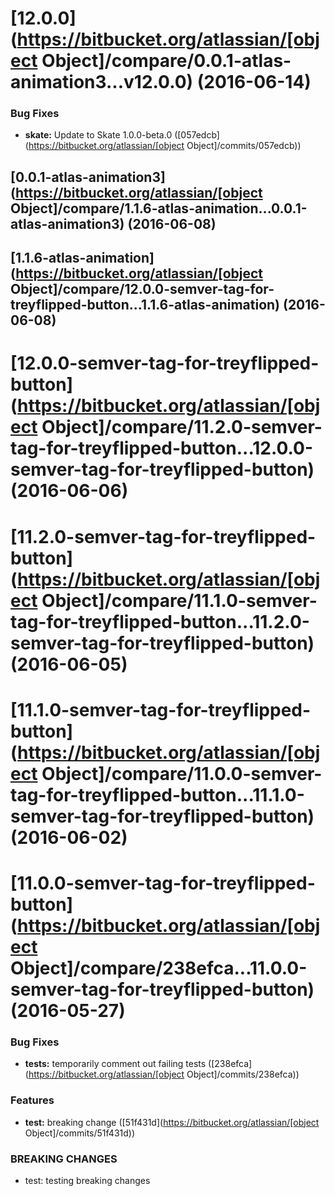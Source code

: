 <a name="12.0.0"></a>
# [12.0.0](https://bitbucket.org/atlassian/[object Object]/compare/0.0.1-atlas-animation3...v12.0.0) (2016-06-14)


### Bug Fixes

* **skate:** Update to Skate 1.0.0-beta.0 ([057edcb](https://bitbucket.org/atlassian/[object Object]/commits/057edcb))



<a name="0.0.1-atlas-animation3"></a>
## [0.0.1-atlas-animation3](https://bitbucket.org/atlassian/[object Object]/compare/1.1.6-atlas-animation...0.0.1-atlas-animation3) (2016-06-08)



<a name="1.1.6-atlas-animation"></a>
## [1.1.6-atlas-animation](https://bitbucket.org/atlassian/[object Object]/compare/12.0.0-semver-tag-for-treyflipped-button...1.1.6-atlas-animation) (2016-06-08)



<a name="12.0.0-semver-tag-for-treyflipped-button"></a>
# [12.0.0-semver-tag-for-treyflipped-button](https://bitbucket.org/atlassian/[object Object]/compare/11.2.0-semver-tag-for-treyflipped-button...12.0.0-semver-tag-for-treyflipped-button) (2016-06-06)



<a name="11.2.0-semver-tag-for-treyflipped-button"></a>
# [11.2.0-semver-tag-for-treyflipped-button](https://bitbucket.org/atlassian/[object Object]/compare/11.1.0-semver-tag-for-treyflipped-button...11.2.0-semver-tag-for-treyflipped-button) (2016-06-05)



<a name="11.1.0-semver-tag-for-treyflipped-button"></a>
# [11.1.0-semver-tag-for-treyflipped-button](https://bitbucket.org/atlassian/[object Object]/compare/11.0.0-semver-tag-for-treyflipped-button...11.1.0-semver-tag-for-treyflipped-button) (2016-06-02)



<a name="11.0.0-semver-tag-for-treyflipped-button"></a>
# [11.0.0-semver-tag-for-treyflipped-button](https://bitbucket.org/atlassian/[object Object]/compare/238efca...11.0.0-semver-tag-for-treyflipped-button) (2016-05-27)


### Bug Fixes

* **tests:** temporarily comment out failing tests ([238efca](https://bitbucket.org/atlassian/[object Object]/commits/238efca))


### Features

* **test:** breaking change ([51f431d](https://bitbucket.org/atlassian/[object Object]/commits/51f431d))


### BREAKING CHANGES

* test: testing breaking changes



